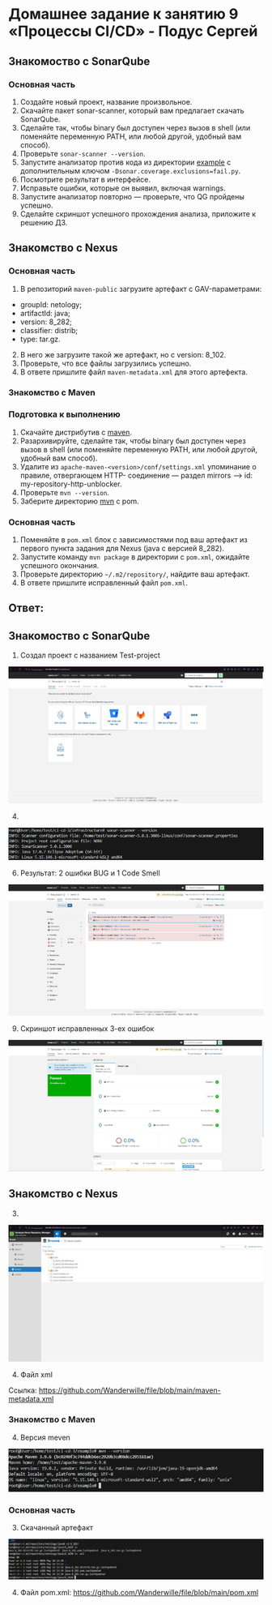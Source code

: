 # Домашнее задание к занятию 9 «Процессы CI/CD» - Подус Сергей

## Знакомоство с SonarQube

### Основная часть

1. Создайте новый проект, название произвольное.
2. Скачайте пакет sonar-scanner, который вам предлагает скачать SonarQube.
3. Сделайте так, чтобы binary был доступен через вызов в shell (или поменяйте переменную PATH, или любой другой, удобный вам способ).
4. Проверьте `sonar-scanner --version`.
5. Запустите анализатор против кода из директории [example](./example) с дополнительным ключом `-Dsonar.coverage.exclusions=fail.py`.
6. Посмотрите результат в интерфейсе.
7. Исправьте ошибки, которые он выявил, включая warnings.
8. Запустите анализатор повторно — проверьте, что QG пройдены успешно.
9. Сделайте скриншот успешного прохождения анализа, приложите к решению ДЗ.

## Знакомство с Nexus

### Основная часть

1. В репозиторий `maven-public` загрузите артефакт с GAV-параметрами:

 *    groupId: netology;
 *    artifactId: java;
 *    version: 8_282;
 *    classifier: distrib;
 *    type: tar.gz.
   
2. В него же загрузите такой же артефакт, но с version: 8_102.
3. Проверьте, что все файлы загрузились успешно.
4. В ответе пришлите файл `maven-metadata.xml` для этого артефекта.


### Знакомство с Maven

### Подготовка к выполнению

1. Скачайте дистрибутив с [maven](https://maven.apache.org/download.cgi).
2. Разархивируйте, сделайте так, чтобы binary был доступен через вызов в shell (или поменяйте переменную PATH, или любой другой, удобный вам способ).
3. Удалите из `apache-maven-<version>/conf/settings.xml` упоминание о правиле, отвергающем HTTP- соединение — раздел mirrors —> id: my-repository-http-unblocker.
4. Проверьте `mvn --version`.
5. Заберите директорию [mvn](./mvn) с pom.

### Основная часть

1. Поменяйте в `pom.xml` блок с зависимостями под ваш артефакт из первого пункта задания для Nexus (java с версией 8_282).
2. Запустите команду `mvn package` в директории с `pom.xml`, ожидайте успешного окончания.
3. Проверьте директорию `~/.m2/repository/`, найдите ваш артефакт.
4. В ответе пришлите исправленный файл `pom.xml`.


## Ответ:

## Знакомоство с SonarQube

1. Создал проект с названием Test-project

![Скриншот 1](https://github.com/Wanderwille/scrinshot/blob/main/Project.png)

4. 

![Скриншот 2](https://github.com/Wanderwille/scrinshot/blob/main/scaner.png)

6. Результат: 2 ошибки BUG и 1 Code Smell

![Скриншот 3](https://github.com/Wanderwille/scrinshot/blob/main/test%20code.png)

9. Скриншот исправленных 3-ех ошибок

![Скриншот 4](https://github.com/Wanderwille/scrinshot/blob/main/clear.png)

## Знакомство с Nexus

3. 

![Скриншот 5](https://github.com/Wanderwille/scrinshot/blob/main/arts%20meven.png)

4. Файл xml

Ссылка: https://github.com/Wanderwille/file/blob/main/maven-metadata.xml


### Знакомство с Maven

4. Версия meven

![Скриншот 6](https://github.com/Wanderwille/scrinshot/blob/main/meven.png)

### Основная часть

3. Скачанный артефакт

![Скриншот 7](https://github.com/Wanderwille/scrinshot/blob/main/repo.png)

4. Файл pom.xml: https://github.com/Wanderwille/file/blob/main/pom.xml


